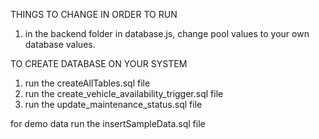 THINGS TO CHANGE IN ORDER TO RUN
1.  in the backend folder in database.js, change pool values to your own database values.

TO CREATE DATABASE ON YOUR SYSTEM
1.  run the createAllTables.sql file
2.  run the create_vehicle_availability_trigger.sql file
3.  run the update_maintenance_status.sql file

for demo data run the insertSampleData.sql file
